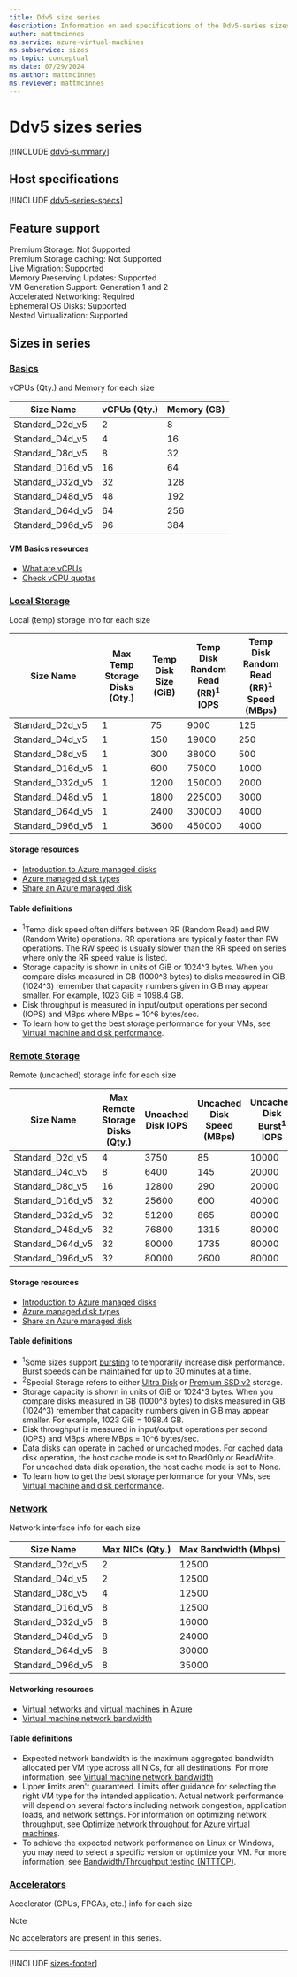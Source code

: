 ```yaml
---
title: Ddv5 size series
description: Information on and specifications of the Ddv5-series sizes
author: mattmcinnes
ms.service: azure-virtual-machines
ms.subservice: sizes
ms.topic: conceptual
ms.date: 07/29/2024
ms.author: mattmcinnes
ms.reviewer: mattmcinnes
---
```


# Ddv5 sizes series

[!INCLUDE [ddv5-summary](./includes/ddv5-series-summary.md)]

## Host specifications
[!INCLUDE [ddv5-series-specs](./includes/ddv5-series-specs.md)]

## Feature support

Premium Storage: Not Supported<br>
Premium Storage caching: Not Supported<br>
Live Migration: Supported<br>
Memory Preserving Updates: Supported<br>
VM Generation Support: Generation 1 and 2<br>
Accelerated Networking: Required<br>
Ephemeral OS Disks: Supported<br>
Nested Virtualization: Supported<br>

## Sizes in series

### [Basics](#tab/sizebasic)

vCPUs (Qty.) and Memory for each size

| Size Name | vCPUs (Qty.) | Memory (GB) |
| --- | --- | --- |
| Standard_D2d_v5 | 2 | 8 |
| Standard_D4d_v5 | 4 | 16 |
| Standard_D8d_v5 | 8 | 32 |
| Standard_D16d_v5 | 16 | 64 |
| Standard_D32d_v5 | 32 | 128 |
| Standard_D48d_v5 | 48 | 192 |
| Standard_D64d_v5 | 64 | 256 |
| Standard_D96d_v5 | 96 | 384 |

#### VM Basics resources
- [What are vCPUs](../../../virtual-machines/managed-disks-overview.md)
- [Check vCPU quotas](../../../virtual-machines/quotas.md)

### [Local Storage](#tab/sizestoragelocal)

Local (temp) storage info for each size

| Size Name | Max Temp Storage Disks (Qty.) | Temp Disk Size (GiB) | Temp Disk Random Read (RR)<sup>1</sup> IOPS | Temp Disk Random Read (RR)<sup>1</sup> Speed (MBps) |
| --- | --- | --- | --- | --- |
| Standard_D2d_v5 | 1 | 75 | 9000 | 125 |
| Standard_D4d_v5 | 1 | 150 | 19000 | 250 |
| Standard_D8d_v5 | 1 | 300 | 38000 | 500 |
| Standard_D16d_v5 | 1 | 600 | 75000 | 1000 |
| Standard_D32d_v5 | 1 | 1200 | 150000 | 2000 |
| Standard_D48d_v5 | 1 | 1800 | 225000 | 3000 |
| Standard_D64d_v5 | 1 | 2400 | 300000 | 4000 |
| Standard_D96d_v5 | 1 | 3600 | 450000 | 4000 |

#### Storage resources
- [Introduction to Azure managed disks](../../../virtual-machines/managed-disks-overview.md)
- [Azure managed disk types](../../../virtual-machines/disks-types.md)
- [Share an Azure managed disk](../../../virtual-machines/disks-shared.md)

#### Table definitions
- <sup>1</sup>Temp disk speed often differs between RR (Random Read) and RW (Random Write) operations. RR operations are typically faster than RW operations. The RW speed is usually slower than the RR speed on series where only the RR speed value is listed.
- Storage capacity is shown in units of GiB or 1024^3 bytes. When you compare disks measured in GB (1000^3 bytes) to disks measured in GiB (1024^3) remember that capacity numbers given in GiB may appear smaller. For example, 1023 GiB = 1098.4 GB.
- Disk throughput is measured in input/output operations per second (IOPS) and MBps where MBps = 10^6 bytes/sec.
- To learn how to get the best storage performance for your VMs, see [Virtual machine and disk performance](../../../virtual-machines/disks-performance.md).

### [Remote Storage](#tab/sizestorageremote)

Remote (uncached) storage info for each size

| Size Name | Max Remote Storage Disks (Qty.) | Uncached Disk IOPS | Uncached Disk Speed (MBps) | Uncached Disk Burst<sup>1</sup> IOPS | Uncached Disk Burst<sup>1</sup> Speed (MBps) |
| --- | --- | --- | --- | --- | --- |
| Standard_D2d_v5 | 4 | 3750 | 85 | 10000 | 1200 |
| Standard_D4d_v5 | 8 | 6400 | 145 | 20000 | 1200 |
| Standard_D8d_v5 | 16 | 12800 | 290 | 20000 | 1200 |
| Standard_D16d_v5 | 32 | 25600 | 600 | 40000 | 1200 |
| Standard_D32d_v5 | 32 | 51200 | 865 | 80000 | 2000 |
| Standard_D48d_v5 | 32 | 76800 | 1315 | 80000 | 3000 |
| Standard_D64d_v5 | 32 | 80000 | 1735 | 80000 | 3000 |
| Standard_D96d_v5 | 32 | 80000 | 2600 | 80000 | 4000 |

#### Storage resources
- [Introduction to Azure managed disks](../../../virtual-machines/managed-disks-overview.md)
- [Azure managed disk types](../../../virtual-machines/disks-types.md)
- [Share an Azure managed disk](../../../virtual-machines/disks-shared.md)

#### Table definitions
- <sup>1</sup>Some sizes support [bursting](../../disk-bursting.md) to temporarily increase disk performance. Burst speeds can be maintained for up to 30 minutes at a time.
- <sup>2</sup>Special Storage refers to either [Ultra Disk](../../../virtual-machines/disks-enable-ultra-ssd.md) or [Premium SSD v2](../../../virtual-machines/disks-deploy-premium-v2.md) storage.
- Storage capacity is shown in units of GiB or 1024^3 bytes. When you compare disks measured in GB (1000^3 bytes) to disks measured in GiB (1024^3) remember that capacity numbers given in GiB may appear smaller. For example, 1023 GiB = 1098.4 GB.
- Disk throughput is measured in input/output operations per second (IOPS) and MBps where MBps = 10^6 bytes/sec.
- Data disks can operate in cached or uncached modes. For cached data disk operation, the host cache mode is set to ReadOnly or ReadWrite. For uncached data disk operation, the host cache mode is set to None.
- To learn how to get the best storage performance for your VMs, see [Virtual machine and disk performance](../../../virtual-machines/disks-performance.md).


### [Network](#tab/sizenetwork)

Network interface info for each size

| Size Name | Max NICs (Qty.) | Max Bandwidth (Mbps) |
| --- | --- | --- |
| Standard_D2d_v5 | 2 | 12500 |
| Standard_D4d_v5 | 2 | 12500 |
| Standard_D8d_v5 | 4 | 12500 |
| Standard_D16d_v5 | 8 | 12500 |
| Standard_D32d_v5 | 8 | 16000 |
| Standard_D48d_v5 | 8 | 24000 |
| Standard_D64d_v5 | 8 | 30000 |
| Standard_D96d_v5 | 8 | 35000 |

#### Networking resources
- [Virtual networks and virtual machines in Azure](/azure/virtual-network/network-overview)
- [Virtual machine network bandwidth](/azure/virtual-network/virtual-machine-network-throughput)

#### Table definitions
- Expected network bandwidth is the maximum aggregated bandwidth allocated per VM type across all NICs, for all destinations. For more information, see [Virtual machine network bandwidth](/azure/virtual-network/virtual-machine-network-throughput)
- Upper limits aren't guaranteed. Limits offer guidance for selecting the right VM type for the intended application. Actual network performance will depend on several factors including network congestion, application loads, and network settings. For information on optimizing network throughput, see [Optimize network throughput for Azure virtual machines](/azure/virtual-network/virtual-network-optimize-network-bandwidth). 
-  To achieve the expected network performance on Linux or Windows, you may need to select a specific version or optimize your VM. For more information, see [Bandwidth/Throughput testing (NTTTCP)](/azure/virtual-network/virtual-network-bandwidth-testing).

### [Accelerators](#tab/sizeaccelerators)

Accelerator (GPUs, FPGAs, etc.) info for each size

> [!NOTE]
> No accelerators are present in this series.

---

[!INCLUDE [sizes-footer](../includes/sizes-footer.md)]
